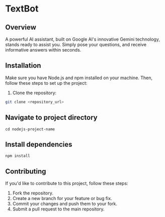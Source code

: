 # TextBot

## Overview

A powerful AI assistant, built on Google AI's innovative Gemini technology, stands ready to assist you.  Simply pose your questions, and receive informative answers within seconds.

## Installation

Make sure you have Node.js and npm installed on your machine. Then, follow these steps to set up the project:

1. Clone the repository:

```bash
git clone <repository_url>
```
## Navigate to project directory
```
cd nodejs-project-name
```
## Install dependencies
```
npm install
```
## Contributing
If you'd like to contribute to this project, follow these steps:

1) Fork the repository.
2) Create a new branch for your feature or bug fix.
3) Commit your changes and push them to your fork.
4) Submit a pull request to the main repository.
